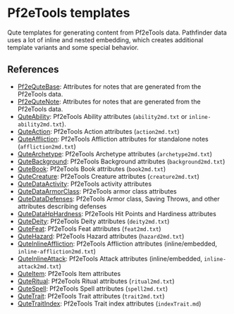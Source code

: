 # Pf2eTools templates
 Qute templates for generating content from Pf2eTools data. Pathfinder data uses a lot of inline and nested embedding, which creates additional template variants and some special behavior.

## References

- [Pf2eQuteBase](Pf2eQuteBase.md): Attributes for notes that are generated from the Pf2eTools data.
- [Pf2eQuteNote](Pf2eQuteNote.md): Attributes for notes that are generated from the Pf2eTools data.
- [QuteAbility](QuteAbility.md): Pf2eTools Ability attributes (`ability2md.txt` or `inline-ability2md.txt`).
- [QuteAction](QuteAction/README.md): Pf2eTools Action attributes (`action2md.txt`)
- [QuteAffliction](QuteAffliction.md): Pf2eTools Affliction attributes for standalone notes (`affliction2md.txt`)
- [QuteArchetype](QuteArchetype.md): Pf2eTools Archetype attributes (`archetype2md.txt`)
- [QuteBackground](QuteBackground.md): Pf2eTools Background attributes (`background2md.txt`)
- [QuteBook](QuteBook.md): Pf2eTools Book attributes (`book2md.txt`)
- [QuteCreature](QuteCreature.md): Pf2eTools Creature attributes (`creature2md.txt`)
- [QuteDataActivity](QuteDataActivity.md): Pf2eTools activity attributes
- [QuteDataArmorClass](QuteDataArmorClass.md): Pf2eTools armor class attributes
- [QuteDataDefenses](QuteDataDefenses/README.md): Pf2eTools Armor class, Saving Throws, and other attributes describing defenses
- [QuteDataHpHardness](QuteDataHpHardness.md): Pf2eTools Hit Points and Hardiness attributes
- [QuteDeity](QuteDeity/README.md): Pf2eTools Deity attributes (`deity2md.txt`)
- [QuteFeat](QuteFeat.md): Pf2eTools Feat attributes (`feat2md.txt`)
- [QuteHazard](QuteHazard/README.md): Pf2eTools Hazard attributes (`hazard2md.txt`)
- [QuteInlineAffliction](QuteInlineAffliction/README.md): Pf2eTools Affliction attributes (inline/embedded, `inline-affliction2md.txt`)
- [QuteInlineAttack](QuteInlineAttack.md): Pf2eTools Attack attributes (inline/embedded, `inline-attack2md.txt`)
- [QuteItem](QuteItem/README.md): Pf2eTools Item attributes
- [QuteRitual](QuteRitual/README.md): Pf2eTools Ritual attributes (`ritual2md.txt`)
- [QuteSpell](QuteSpell/README.md): Pf2eTools Spell attributes (`spell2md.txt`)
- [QuteTrait](QuteTrait.md): Pf2eTools Trait attributes (`trait2md.txt`)
- [QuteTraitIndex](QuteTraitIndex.md): Pf2eTools Trait index attributes (`indexTrait.md`)
